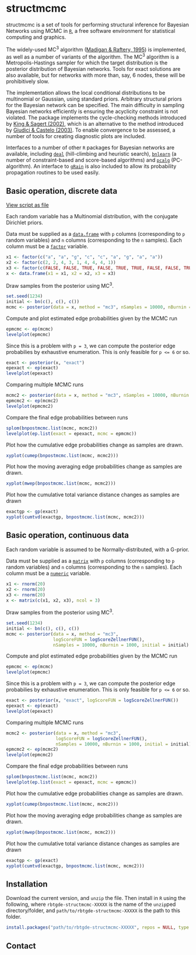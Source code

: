 structmcmc
==========

structmcmc is a set of tools for performing structural inference for Bayesian Networks using MCMC in [`R`][R], a free software environment for statistical computing and graphics.

The widely-used MC<sup>3</sup> algorithm ([Madigan & Raftery, 1995][Madigan:1995p10499]) is implemented, as well as a number of variants of the algorithm. The MC<sup>3</sup> algorithm is a Metropolis-Hastings sampler for which the target distribution is the posterior distribution of Bayesian networks. Tools for exact solutions are also available, but for networks with more than, say, 6 nodes, these will be prohibitively slow.

The implementation allows the local conditional distributions to be multinomial or Gaussian, using standard priors. Arbitrary structural priors for the Bayesian network can be specified. The main difficulty in sampling Bayesian networks efficiently is ensuring the acyclicity constraint is not violated. The package implements the cycle-checking methods introduced by [King & Sagert (2002)][King:2002gt], which is an alternative to the method introduced by [Giudici & Castelo (2003)][Giudici:2003cn]. To enable convergence to be assessed, a number of tools for creating diagnostic plots are included.

Interfaces to a number of other `R` packages for Bayesian networks are available, including [`deal`][cran:deal] (hill-climbing and heuristic search), [`bnlearn`][cran:bnlearn] (a number of constraint-based and score-based algorithms) and [`pcalg`][cran:pcalg] (PC-algorithm). An interface to [`gRain`][cran:gRain] is also included to allow its probability propagation routines to be used easily.

Basic operation, discrete data
------------------------------
[View script as file](https://gist.github.com/970279)

Each random variable has a Multinomial distribution, with the conjugate Dirichlet priors.

Data must be supplied as a [`data.frame`][rdoc:data.frame] with `p` columns (corresponding to `p` random variables) and `n` columns (corresponding to the `n` samples). Each column must be a [`factor`][rdoc:factor] variable.

``` r
x1 <- factor(c("a", "a", "g", "c", "c", "a", "g", "a", "a"))
x2 <- factor(c(2, 2, 4, 3, 1, 4, 4, 4, 1))
x3 <- factor(c(FALSE, FALSE, TRUE, FALSE, TRUE, TRUE, FALSE, FALSE, TRUE))
x <- data.frame(x1 = x1, x2 = x2, x3 = x3)
```

Draw samples from the posterior using MC<sup>3</sup>.

``` r
set.seed(1234)
initial <- bn(c(), c(), c())
mcmc <- posterior(data = x, method = "mc3", nSamples = 10000, nBurnin = 1000, initial = initial)
```

Compute and plot estimated edge probabilities given by the MCMC run

``` r
epmcmc <- ep(mcmc)
levelplot(epmcmc)
```

Since this is a problem with `p = 3`, we can compute the posterior edge probabilies by exhaustive enumeration. This is only feasible for `p <= 6` or so.

``` r
exact <- posterior(x, "exact")
epexact <- ep(exact)
levelplot(epexact)
```

Comparing multiple MCMC runs

``` r
mcmc2 <- posterior(data = x, method = "mc3", nSamples = 10000, nBurnin = 1000, initial = initial)
epmcmc2 <- ep(mcmc2)
levelplot(epmcmc2)
```

Compare the final edge probabilities between runs

``` r
splom(bnpostmcmc.list(mcmc, mcmc2))
levelplot(ep.list(exact = epexact, mcmc = epmcmc))
```

Plot how the cumulative edge probabilities change as samples are drawn.

``` r
xyplot(cumep(bnpostmcmc.list(mcmc, mcmc2)))
```

Plot how the moving averaging edge probabilities change as samples are drawn.

``` r
xyplot(mwep(bnpostmcmc.list(mcmc, mcmc2)))
```

Plot how the cumulative total variance distance changes as samples are drawn

``` r
exactgp <- gp(exact)
xyplot(cumtvd(exactgp, bnpostmcmc.list(mcmc, mcmc2)))
```


Basic operation, continuous data
--------------------------------

Each random variable is assumed to be Normally-distributed, with a G-prior.

Data must be supplied as a [`matrix`][rdoc:matrix] with `p` columns (corresponding to `p` random variables) and `n` columns (corresponding to the `n` samples). Each column must be a [`numeric`][rdoc:numeric] variable.

``` r
x1 <- rnorm(20)
x2 <- rnorm(20)
x3 <- rnorm(20)
x <- matrix(c(x1, x2, x3), ncol = 3)
```

Draw samples from the posterior using MC<sup>3</sup>.

``` r
set.seed(1234)
initial <- bn(c(), c(), c())
mcmc <- posterior(data = x, method = "mc3",
                  logScoreFUN = logScoreZellnerFUN(),
                  nSamples = 10000, nBurnin = 1000, initial = initial)
```

Compute and plot estimated edge probabilities given by the MCMC run

``` r
epmcmc <- ep(mcmc)
levelplot(epmcmc)
```

Since this is a problem with `p = 3`, we can compute the posterior edge probabilies by exhaustive enumeration. This is only feasible for `p <= 6` or so.

``` r
exact <- posterior(x, "exact", logScoreFUN = logScoreZellnerFUN())
epexact <- ep(exact)
levelplot(epexact)
```

Comparing multiple MCMC runs

``` r
mcmc2 <- posterior(data = x, method = "mc3",
                   logScoreFUN = logScoreZellnerFUN(),
                   nSamples = 10000, nBurnin = 1000, initial = initial)
epmcmc2 <- ep(mcmc2)
levelplot(epmcmc2)
```

Compare the final edge probabilities between runs

``` r
splom(bnpostmcmc.list(mcmc, mcmc2))
levelplot(ep.list(exact = epexact, mcmc = epmcmc))
```

Plot how the cumulative edge probabilities change as samples are drawn.

``` r
xyplot(cumep(bnpostmcmc.list(mcmc, mcmc2)))
```

Plot how the moving averaging edge probabilities change as samples are drawn.

``` r
xyplot(mwep(bnpostmcmc.list(mcmc, mcmc2)))
```

Plot how the cumulative total variance distance changes as samples are drawn

``` r
exactgp <- gp(exact)
xyplot(cumtvd(exactgp, bnpostmcmc.list(mcmc, mcmc2)))
```

Installation
------------
Download the current version, and `unzip` the file. Then install in `R` using the following, where `rbtgde-structmcmc-XXXXX` is the name of the `unzip`ped directory/folder, and `path/to/rbtgde-structmcmc-XXXXX` is the path to this folder.

``` r
install.packages("path/to/rbtgde-structmcmc-XXXXX", repos = NULL, type = "source")
```

Contact
-------


[R]: http://www.r-project.org "The R Project for Statistical Computing"
[Madigan:1995p10499]: http://www.jstor.org/stable/1403615  "Madigan, D., & York, J. C. (1995). Bayesian Graphical Models for Discrete Data. International Statistical Review / Revue Internationale de Statistique, 63(2), 215-232."
[King:2002gt]: http://dx.doi.org/10.1006/jcss.2002.1883 "King, V., & Sagert, G. (2002). A Fully Dynamic Algorithm for Maintaining the Transitive Closure. Journal of Computer and System Sciences, 65(1), 150-167."
[Giudici:2003cn]: http://dx.doi.org/10.1023/A:1020202028934 "Giudici, P., & Castelo, R. (2003). Improving Markov Chain Monte Carlo Model Search for Data Mining. Machine Learning, 50, 127-158."
[cran:deal]: http://cran.r-project.org/web/packages/deal/ "deal: Learning Bayesian Networks with Mixed Variables"
[cran:bnlearn]: http://cran.r-project.org/web/packages/bnlearn/ "bnlearn: Bayesian network structure learning, parameter learning and inference"
[cran:pcalg]: http://cran.r-project.org/web/packages/pcalg/ "pcalg: Estimation of CPDAG/PAG and causal inference using the IDA algorithm"
[cran:gRain]: http://cran.r-project.org/web/packages/gRain "gRain: Graphical Independence Networks"
[rdoc:factor]: http://stat.ethz.ch/R-manual/R-devel/library/base/html/factor.html "R Documentation: Factors"
[rdoc:data.frame]: http://stat.ethz.ch/R-manual/R-devel/library/base/html/data.frame.html "R Documentation: Data Frames"
[rdoc:matrix]: http://stat.ethz.ch/R-manual/R-devel/library/base/html/matrix.html "R Documentation: Matrices"
[rdoc:numeric]: http://stat.ethz.ch/R-manual/R-devel/library/base/html/numeric.html "R Documentation: Numeric"